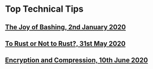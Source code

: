 # Top Technical Tips

## [The Joy of Bashing, 2nd January 2020](2020-01-02-the-joy-of-bashing.md)
## [To Rust or Not to Rust?, 31st May 2020](2020-05-31-to-rust-or-not.md)
## [Encryption and Compression, 10th June 2020](2020-06-10-crypt.md)
